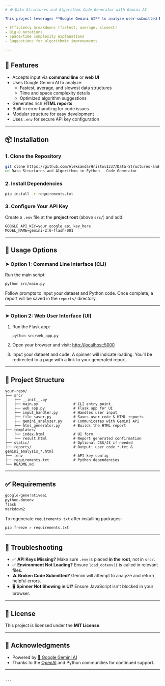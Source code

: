 ```yaml
---
# ⚙️ Data Structures and Algorithms Code Generator with Gemini AI

This project leverages **Google Gemini AI** to analyze user-submitted Python code and datasets — focusing on data structure performance and algorithm complexity. It generates detailed HTML reports with:

- Efficiency breakdowns (fastest, average, slowest)
- Big-O notations
- Space/time complexity explanations
- Suggestions for algorithmic improvements

---
```


## 🚀 Features

- Accepts input via **command line** or **web UI**
- Uses Google Gemini AI to analyze:
  - Fastest, average, and slowest data structures
  - Time and space complexity details
  - Optimized algorithm suggestions
- Generates rich **HTML reports**
- Built-in error handling for code issues
- Modular structure for easy development
- Uses `.env` for secure API key configuration

---

## 📦 Installation

### 1. Clone the Repository

```bash
git clone https://github.com/AleksandarHristov1337/Data-Structures-and-Algorithms-in-Python---Code-Generator.git
cd Data-Structures-and-Algorithms-in-Python---Code-Generator
````

### 2. Install Dependencies

```bash
pip install -r requirements.txt
```

### 3. Configure Your API Key

Create a `.env` file at the **project root** (above `src/`) and add:

```env
GOOGLE_API_KEY=your_google_api_key_here
MODEL_NAME=gemini-2.0-flash-001
```

---

## 🧠 Usage Options

### ➤ Option 1: Command Line Interface (CLI)

Run the main script:

```bash
python src/main.py
```

Follow prompts to input your dataset and Python code. Once complete, a report will be saved in the `reports/` directory.

---

### ➤ Option 2: Web User Interface (UI)

1. Run the Flask app:

   ```bash
   python src/web_app.py
   ```

2. Open your browser and visit:
   [http://localhost:5000](http://localhost:5000)

3. Input your dataset and code. A spinner will indicate loading. You’ll be redirected to a page with a link to your generated report.

---

## 📁 Project Structure

```
your-repo/
├── src/
│   ├── __init__.py
│   ├── main.py                # CLI entry point
│   ├── web_app.py             # Flask app for UI
│   ├── input_handler.py       # Handles user input
│   ├── file_saver.py          # Saves user code & HTML reports
│   ├── gemini_analyzer.py     # Communicates with Gemini API
│   ├── html_generator.py      # Builds the HTML report
├── templates/
│   └── index.html             # UI form
│   └── result.html            # Report generated confirmation
├── static/                    # Optional CSS/JS if needed
├── reports/                   # Output: user_code_*.txt & gemini_analysis_*.html
├── .env                       # API key config
├── requirements.txt           # Python dependencies
└── README.md
```

---

## ✅ Requirements

```txt
google-generativeai
python-dotenv
flask
markdown2
```

To regenerate `requirements.txt` after installing packages:

```bash
pip freeze > requirements.txt
```

---

## 🧩 Troubleshooting

* ✅ **API Keys Missing?** Make sure `.env` is placed **in the root**, not in `src/`.
* ✅ **Environment Not Loading?** Ensure `load_dotenv()` is called in relevant files.
* ⚠️ **Broken Code Submitted?** Gemini will attempt to analyze and return helpful errors.
* 🖥️ **Spinner Not Showing in UI?** Ensure JavaScript isn't blocked in your browser.

---

## 📄 License

This project is licensed under the **MIT License**.

---

## 🙏 Acknowledgments

* Powered by [🌟 Google Gemini AI](https://developers.generativeai.google/)
* Thanks to the [OpenAI](https://openai.com) and Python communities for continued support.

---

```

---
